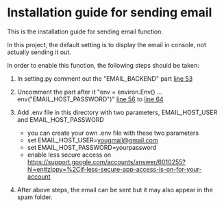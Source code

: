 # Installation guide for sending email

This is the installation guide for sending email function.

In this project, the default setting is to display the email in console, not actually sending it out.

In order to enable this function, the following steps should be taken:

1. In setting.py comment out the "EMAIL_BACKEND" part [line 53](https://github.com/eclairsp/mysiteS21/blob/c68c0a9453f08ed1902234a4157645c5d98cd9ea/mysiteS21/settings.py#L53)

2. Uncomment the part after it "env = environ.Env() ... env("EMAIL_HOST_PASSWORD")" [line 56](https://github.com/eclairsp/mysiteS21/blob/c68c0a9453f08ed1902234a4157645c5d98cd9ea/mysiteS21/settings.py#L56) to [line 64](https://github.com/eclairsp/mysiteS21/blob/c68c0a9453f08ed1902234a4157645c5d98cd9ea/mysiteS21/settings.py#L64)

3. Add .env file in this directory with two parameters, EMAIL_HOST_USER and EMAIL_HOST_PASSWORD
   * you can create your own .env file with these two parameters
   * set EMAIL_HOST_USER=yougmail@gmail.com
   * set EMAIL_HOST_PASSWORD=yourpassword
   * enable less secure access on https://support.google.com/accounts/answer/6010255?hl=en#zippy=%2Cif-less-secure-app-access-is-on-for-your-account

4. After above steps, the email can be sent but it may also appear in the spam folder.
